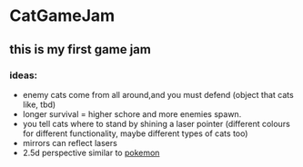 # CatGameJam
## this is my first game jam
### ideas:
* enemy cats come from all around,and you must defend (object that cats like, tbd)
* longer survival = higher schore and more enemies spawn.
* you tell cats where to stand by shining a laser pointer (different colours for different functionality, maybe different types of cats too)
* mirrors can reflect lasers
* 2.5d perspective similar to [pokemon](https://www.cheatcc.com/wp-content/uploads/2023/08/hlihv5wavbxbxxmcwg2w.jpg)

